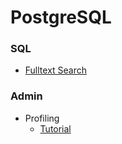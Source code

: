 # PostgreSQL

### SQL
- [Fulltext Search](https://ruhighload.com/%D0%9F%D0%BE%D0%BB%D0%BD%D0%BE%D1%82%D0%B5%D0%BA%D1%81%D1%82%D0%BE%D0%B2%D1%8B%D0%B9+%D0%BF%D0%BE%D0%B8%D1%81%D0%BA+%D0%B2+postgresql)

### Admin
- Profiling
  - [Tutorial](https://ruhighload.com/%D0%9F%D1%80%D0%BE%D1%84%D0%B8%D0%BB%D0%B8%D1%80%D0%BE%D0%B2%D0%B0%D0%BD%D0%B8%D0%B5+%D0%B2+postgresql)
